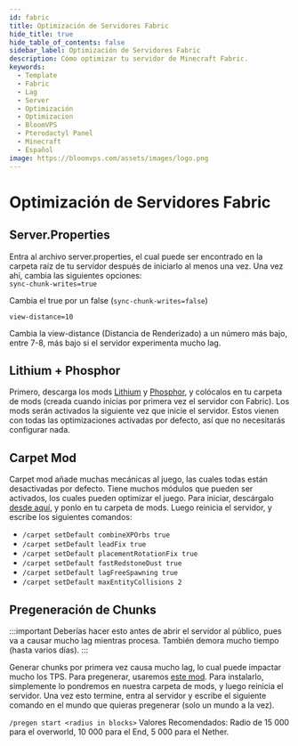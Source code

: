 ```yaml
---
id: fabric
title: Optimización de Servidores Fabric
hide_title: true
hide_table_of_contents: false
sidebar_label: Optimización de Servidores Fabric
description: Cómo optimizar tu servidor de Minecraft Fabric.
keywords:
  - Template
  - Fabric
  - Lag
  - Server
  - Optimización
  - Optimizacion
  - BloomVPS
  - Pterodactyl Panel
  - Minecraft
  - Español
image: https://bloomvps.com/assets/images/logo.png
---
```

# Optimización de Servidores Fabric

## Server.Properties

Entra al archivo server.properties, el cual puede ser encontrado en la carpeta raíz de tu servidor después de iniciarlo al menos una vez. Una vez ahí, cambia las siguientes opciones:  
`sync-chunk-writes=true`

Cambia el true por un false (`sync-chunk-writes=false`)

`view-distance=10`

Cambia la view-distance (Distancia de Renderizado) a un número más bajo, entre 7-8, más bajo si el servidor experimenta mucho lag.

## Lithium + Phosphor

Primero, descarga los mods [Lithium](https://www.curseforge.com/minecraft/mc-mods/lithium) y [Phosphor](https://www.curseforge.com/minecraft/mc-mods/phosphor), y colócalos en tu carpeta de mods (creada cuando inicias por primera vez el servidor con Fabric). Los mods serán activados la siguiente vez que inicie el servidor. Estos vienen con todas las optimizaciones activadas por defecto, así que no necesitarás configurar nada.

## Carpet Mod

Carpet mod añade muchas mecánicas al juego, las cuales todas están desactivadas por defecto. Tiene muchos módulos que pueden ser activados, los cuales pueden optimizar el juego. Para iniciar, descárgalo [desde aquí](https://www.curseforge.com/minecraft/mc-mods/carpet), y ponlo en tu carpeta de mods. Luego reinicia el servidor, y escribe los siguientes comandos:

- `/carpet setDefault combineXPOrbs true`
- `/carpet setDefault leadFix true`
- `/carpet setDefault placementRotationFix true`
- `/carpet setDefault fastRedstoneDust true`
- `/carpet setDefault lagFreeSpawning true` 
- `/carpet setDefault maxEntityCollisions 2`

## Pregeneración de Chunks

:::important
Deberías hacer esto antes de abrir el servidor al público, pues va a causar mucho lag mientras procesa. También demora mucho tiempo (hasta varios días).
:::

Generar chunks por primera vez causa mucho lag, lo cual puede impactar mucho los TPS. Para pregenerar, usaremos [este mod](https://www.curseforge.com/minecraft/mc-mods/chunk-pregenerator-fabric). Para instalarlo, simplemente lo pondremos en nuestra carpeta de mods, y luego reinicia el servidor. Una vez esto termine, entra al servidor y escribe el siguiente comando en el mundo que quieras pregenerar (solo un mundo a la vez).

`/pregen start <radius in blocks>`
Valores Recomendados: Radio de 15 000 para el overworld, 10 000 para el End, 5 000 para el Nether.